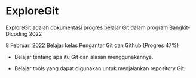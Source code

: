 # ExploreGit
ExploreGit adalah dokumentasi progres belajar Git dalam program Bangkit-Dicoding 2022

8 Februari 2022
Belajar kelas Pengantar Git dan Github (Progres 47%)

* Belajar tentang apa itu Git dan alasan menggunakannya.

* Belajar tools yang dapat digunakan untuk menjalankan repository Git.
